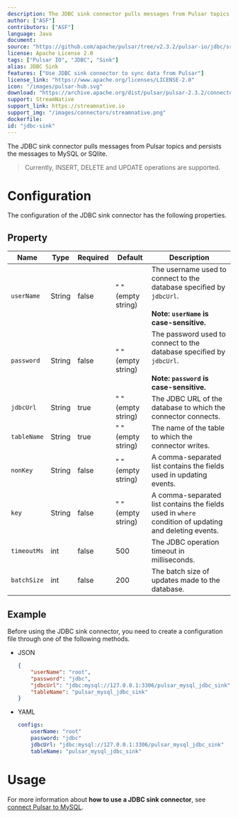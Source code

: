 ```yaml
---
description: The JDBC sink connector pulls messages from Pulsar topics and persists the messages to MySQL or SQlite.
author: ["ASF"]
contributors: ["ASF"]
language: Java
document:
source: "https://github.com/apache/pulsar/tree/v2.3.2/pulsar-io/jdbc/src/main/java/org/apache/pulsar/io/jdbc"
license: Apache License 2.0
tags: ["Pulsar IO", "JDBC", "Sink"]
alias: JDBC Sink
features: ["Use JDBC sink connector to sync data from Pulsar"]
license_link: "https://www.apache.org/licenses/LICENSE-2.0"
icon: "/images/pulsar-hub.svg"
download: "https://archive.apache.org/dist/pulsar/pulsar-2.3.2/connectors/pulsar-io-jdbc-2.3.2.nar"
support: StreamNative
support_link: https://streamnative.io
support_img: "/images/connectors/streamnative.png"
dockerfile: 
id: "jdbc-sink"
---
```


The JDBC sink connector pulls messages from Pulsar topics and persists the messages to MySQL or SQlite.

> Currently, INSERT, DELETE and UPDATE operations are supported.

# Configuration 

The configuration of the JDBC sink connector has the following properties.

## Property

| Name | Type|Required | Default | Description 
|------|----------|----------|---------|-------------|
| `userName` | String|false | " " (empty string) | The username used to connect to the database specified by `jdbcUrl`.<br><br>**Note: `userName` is case-sensitive.**|
| `password` | String|false | " " (empty string)| The password used to connect to the database specified by `jdbcUrl`. <br><br>**Note: `password` is case-sensitive.**|
| `jdbcUrl` | String|true | " " (empty string) | The JDBC URL of the database to which the connector connects. |
| `tableName` | String|true | " " (empty string) | The name of the table to which the connector writes. |
| `nonKey` | String|false | " " (empty string) | A comma-separated list contains the fields used in updating events.  |
| `key` | String|false | " " (empty string) | A comma-separated list contains the fields used in `where` condition of updating and deleting events. |
| `timeoutMs` | int| false|500 | The JDBC operation timeout in milliseconds. |
| `batchSize` | int|false | 200 | The batch size of updates made to the database. |

## Example

Before using the JDBC sink connector, you need to create a configuration file through one of the following methods.

* JSON 

    ```json
    {
        "userName": "root",
        "password": "jdbc",
        "jdbcUrl": "jdbc:mysql://127.0.0.1:3306/pulsar_mysql_jdbc_sink",
        "tableName": "pulsar_mysql_jdbc_sink"
    }
    ```

* YAML

    ```yaml
    configs:
        userName: "root"
        password: "jdbc"
        jdbcUrl: "jdbc:mysql://127.0.0.1:3306/pulsar_mysql_jdbc_sink"
        tableName: "pulsar_mysql_jdbc_sink"
    ```

# Usage

For more information about **how to use a JDBC sink connector**, see [connect Pulsar to MySQL](io-quickstart.md#connect-pulsar-to-mysql).
